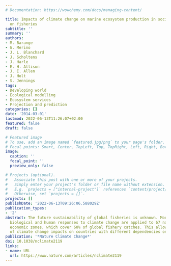 ```yaml
---
# Documentation: https://wowchemy.com/docs/managing-content/

title: Impacts of climate change on marine ecosystem production in societies dependent
  on fisheries
subtitle: ''
summary: ''
authors:
- M. Barange
- G. Merino
- J. L. Blanchard
- J. Scholtens
- J. Harle
- E. H. Allison
- J. I. Allen
- J. Holt
- S. Jennings
tags:
- Developing world
- Ecological modelling
- Ecosystem services
- Projection and prediction
categories: []
date: '2014-03-01'
lastmod: 2022-06-13T11:26:07+02:00
featured: false
draft: false

# Featured image
# To use, add an image named `featured.jpg/png` to your page's folder.
# Focal points: Smart, Center, TopLeft, Top, TopRight, Left, Right, BottomLeft, Bottom, BottomRight.
image:
  caption: ''
  focal_point: ''
  preview_only: false

# Projects (optional).
#   Associate this post with one or more of your projects.
#   Simply enter your project's folder or file name without extension.
#   E.g. `projects = ["internal-project"]` references `content/project/deep-learning/index.md`.
#   Otherwise, set `projects = []`.
projects: []
publishDate: '2022-06-13T09:26:06.588029Z'
publication_types:
- '2'
abstract: The future sustainability of global fisheries is unknown. Models of physical,
  biological and human responses to climate change are applied to 67 national exclusive
  economic zones, which cover 60% of global fishery catches. This allows prediction
  of climate change impacts on countries with different dependencies on fisheries.
publication: '*Nature Climate Change*'
doi: 10.1038/nclimate2119
links:
- name: URL
  url: https://www.nature.com/articles/nclimate2119
---
```

